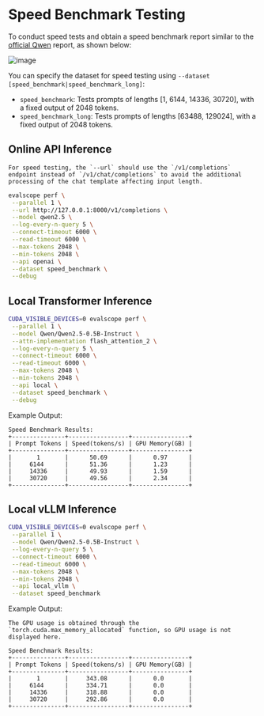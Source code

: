 # Speed Benchmark Testing

To conduct speed tests and obtain a speed benchmark report similar to the [official Qwen](https://qwen.readthedocs.io/en/latest/benchmark/speed_benchmark.html) report, as shown below:

![image](./images/qwen_speed_benchmark.png)

You can specify the dataset for speed testing using `--dataset [speed_benchmark|speed_benchmark_long]`:

- `speed_benchmark`: Tests prompts of lengths [1, 6144, 14336, 30720], with a fixed output of 2048 tokens.
- `speed_benchmark_long`: Tests prompts of lengths [63488, 129024], with a fixed output of 2048 tokens.

## Online API Inference
```{note}
For speed testing, the `--url` should use the `/v1/completions` endpoint instead of `/v1/chat/completions` to avoid the additional processing of the chat template affecting input length.
```

```bash
evalscope perf \
 --parallel 1 \
 --url http://127.0.0.1:8000/v1/completions \
 --model qwen2.5 \
 --log-every-n-query 5 \
 --connect-timeout 6000 \
 --read-timeout 6000 \
 --max-tokens 2048 \
 --min-tokens 2048 \
 --api openai \
 --dataset speed_benchmark \
 --debug
```

## Local Transformer Inference
```bash
CUDA_VISIBLE_DEVICES=0 evalscope perf \
 --parallel 1 \
 --model Qwen/Qwen2.5-0.5B-Instruct \
 --attn-implementation flash_attention_2 \
 --log-every-n-query 5 \
 --connect-timeout 6000 \
 --read-timeout 6000 \
 --max-tokens 2048 \
 --min-tokens 2048 \
 --api local \
 --dataset speed_benchmark \
 --debug
```

Example Output:
```text
Speed Benchmark Results:
+---------------+-----------------+----------------+
| Prompt Tokens | Speed(tokens/s) | GPU Memory(GB) |
+---------------+-----------------+----------------+
|       1       |      50.69      |      0.97      |
|     6144      |      51.36      |      1.23      |
|     14336     |      49.93      |      1.59      |
|     30720     |      49.56      |      2.34      |
+---------------+-----------------+----------------+
```

## Local vLLM Inference
```bash
CUDA_VISIBLE_DEVICES=0 evalscope perf \
 --parallel 1 \
 --model Qwen/Qwen2.5-0.5B-Instruct \
 --log-every-n-query 5 \
 --connect-timeout 6000 \
 --read-timeout 6000 \
 --max-tokens 2048 \
 --min-tokens 2048 \
 --api local_vllm \
 --dataset speed_benchmark 
```

Example Output:
```{tip}
The GPU usage is obtained through the `torch.cuda.max_memory_allocated` function, so GPU usage is not displayed here.
```
```text
Speed Benchmark Results:
+---------------+-----------------+----------------+
| Prompt Tokens | Speed(tokens/s) | GPU Memory(GB) |
+---------------+-----------------+----------------+
|       1       |     343.08      |      0.0       |
|     6144      |     334.71      |      0.0       |
|     14336     |     318.88      |      0.0       |
|     30720     |     292.86      |      0.0       |
+---------------+-----------------+----------------+
```
